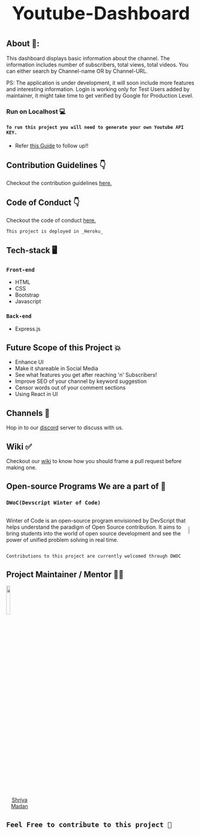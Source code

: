 <h1 style="text-align:center; font-size:3rem">Youtube-Dashboard<h1>

## About 💭:

This dashboard displays basic information about the channel. The information includes number of subscribers, total views, total videos. You can either search by Channel-name OR by Channel-URL.

PS: The application is under development, it will soon include more features and interesting information. 
Login is working only for Test Users added by maintainer, it might take time to get verified by Google for Production Level.

### Run on Localhost 💻

#### ```To run this project you will need to generate your own Youtube API KEY.```

- Refer [this Guide](Run_Locally.md) to follow up!!


## Contribution Guidelines 👇

Checkout the contribution guidelines <a href="https://github.com/shriyaMadan/Youtube-Dashboard/blob/master/CONTRIBUTING.md">here.</a>


## Code of Conduct 👇

Checkout the code of conduct <a href="https://github.com/shriyaMadan/Youtube-Dashboard/blob/master/CODE_OF_CONDUCT.md">here.</a>




`This project is deployed in _Heroku_`

## Tech-stack 🖥
### `Front-end`
- HTML
- CSS
- Bootstrap
- Javascript
### `Back-end`
- Express.js
## Future Scope of this Project 💥

- Enhance UI
- Make it shareable in Social Media
- See what features you get after reaching 'n' Subscribers!
- Improve SEO of your channel by keyword suggestion
- Censor words out of your comment sections
- Using React in UI

## Channels 🔗

Hop in to our [discord]( https://discord.gg/UhZGbDpw8G) server to discuss with us.

## Wiki ✅

Checkout our [wiki](https://github.com/shriyaMadan/Youtube-Dashboard/wiki) to know how you should frame a pull request before making one.

## Open-source Programs We are a part of 👾

### `DWoC(Devscript Winter of Code)`
<div style="display: flex; align-items: center; justify-content: space-between;">
<p>
Winter of Code is an open-source program envisioned by DevScript that helps understand the paradigm of Open Source contribution. It aims to bring students into the world of open source development and see the power of unified problem solving in real time.</p>
<img src="https://devscript.tech/woc/img/WOC-logo.png" width="14%"><br>
</div>

`Contributions to this project are currently welcomed through DWOC`

## Project Maintainer / Mentor 👩‍💻

<img src="https://avatars2.githubusercontent.com/u/38863530?s=400&u=229ce51f576a28c7517d87f9a3d494cd7492cb05&v=4" width="14%"><br>
<p style="width:14%; text-align:center"><a href="https://github.com/shriyaMadan">Shriya Madan</a></p>


##  `Feel Free to contribute to this project 🙌`
<br><br>
